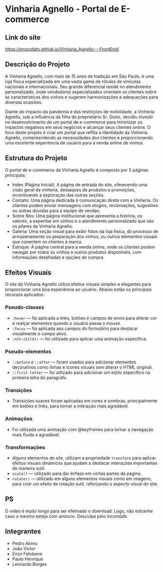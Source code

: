 # Vinharia Agnello - Portal de E-commerce

## Link do site

https://enzoofato.github.io/Vinharia_Agnello---FrontEnd/

## Descrição do Projeto

A Vinheria Agnello, com mais de 15 anos de tradição em São Paulo, é uma loja física especializada em uma vasta gama de rótulos de vinícolas nacionais e internacionais. Seu grande diferencial reside no atendimento personalizado, onde vendedores especializados orientam os clientes sobre as características dos vinhos e sugerem harmonizações e adequações para diversas ocasiões.

Diante do impacto da pandemia e das restrições de mobilidade, a Vinheria Agnello, sob a influência da filha do proprietário Sr. Giulio, decidiu investir no desenvolvimento de um portal de e-commerce para minimizar os impactos negativos em seus negócios e alcançar seus clientes online. O foco deste projeto é criar um portal que reflita a identidade da Vinheria Agnello, compreendendo as necessidades dos clientes e proporcionando uma excelente experiência de usuário para a venda online de vinhos.

## Estrutura do Projeto

O portal de e-commerce da Vinharia Agnello é composto por 5 páginas principais:

* Index (Página Inicial): A página de entrada do site, oferecendo uma visão geral da vinheria, destaques de produtos e promoções, incentivando a exploração das outras seções.
* Contato: Uma página dedicada à comunicação direta com a Vinheria. Os clientes podem enviar mensagens com elogios, reclamações, sugestões ou outras dúvidas para a equipe de vendas.
* Sobre Nós: Uma página institucional que apresenta a história, os valores, a expertise em vinhos e o atendimento personalizado que são os pilares da Vinharia Agnello.
* Galeria: Uma seção visual para exibir fotos da loja física, do processo de armazenamento ou preparação dos vinhos, ou outros elementos visuais que conectem os clientes à marca.
* Estoque: A página central para a venda online, onde os clientes podem navegar por todos os vinhos e outros produtos disponíveis, com informações detalhadas e opções de compra.

## Efeitos Visuais

O site da Vinharia Agnello utiliza efeitos visuais simples e elegantes para proporcionar uma boa experiência ao usuário. Abaixo estão os principais recursos aplicados:

### Pseudo-classes
- `:hover` — foi aplicada a links, botões e campos de envio para alterar cor e realçar elementos quando o usuário passa o mouse.
- `:focus` — foi aplicada aos campos do formulário para destacar visualmente o campo ativo.
- `:nth-child()` — foi utilizado para aplicar uma animação específica.

### Pseudo-elementos
- `::before` e `::after` — foram usados para adicionar elementos decorativos como linhas e ícones visuais sem alterar o HTML original.
- `::first-letter` — foi utilizado para adicionar um estilo específico na primeira letra do paragráfo.

### Transições
- Transições suaves foram aplicadas em cores e sombras, principalmente em botões e links, para tornar a interação mais agradável.

### Animações
- Foi utilizada uma animação com @keyframes para tornar a navegação mais fluida e agradável.

### Transformações
- Alguns elementos do site, utilizam a propriedade `transform` para aplicar efeitos visuais dinâmicos que ajudam a destacar interações importantes de maneira sutil.
- `scale()` — utilizado para dar ênfase em certas partes da pagina.
- `rotate()` — utilizado em alguns elementos visuais como em imagens, para criar um efeito de rotação sutil, reforçando o aspecto visual do site.

## PS

O video é muito longo para ser efetivado o download.
Logo, não estranhe caso o mesmo esteja com anúncio.
Desculpe pelo incomôdo 

## Integrantes

* Pedro Abreu
* João Victor
* Enzo Fatobene
* Paulo Henrique
* Leonardo Borges
